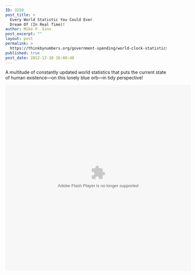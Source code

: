 ```yaml
---
ID: 3258
post_title: >
  Every World Statistic You Could Ever
  Dream Of (In Real Time)!
author: Mike P. Sinn
post_excerpt: ""
layout: post
permalink: >
  https://thinkbynumbers.org/government-spending/world-clock-statistics/
published: true
post_date: 2012-12-10 16:08:48
---
```

A multitude of constantly updated world statistics that puts the current state of human existence—on this lonely blue orb—in tidy perspective!

<object id="x" width="580" height="580" classid="clsid:d27cdb6e-ae6d-11cf-96b8-444553540000" codebase="http://download.macromedia.com/pub/shockwave/cabs/flash/swflash.cab#version=6,0,40,0"><param name="wmode" value="transparent" /><param name="src" value="http://www.poodwaddle.com/applets/worldclock.swf" /><embed id="x" width="580" height="580" type="application/x-shockwave-flash" src="http://www.poodwaddle.com/applets/worldclock.swf" wmode="transparent" /></object>